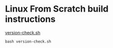 # Linux From Scratch build instructions

[version-check.sh](./version-check.sh)

```code
bash version-check.sh
```
